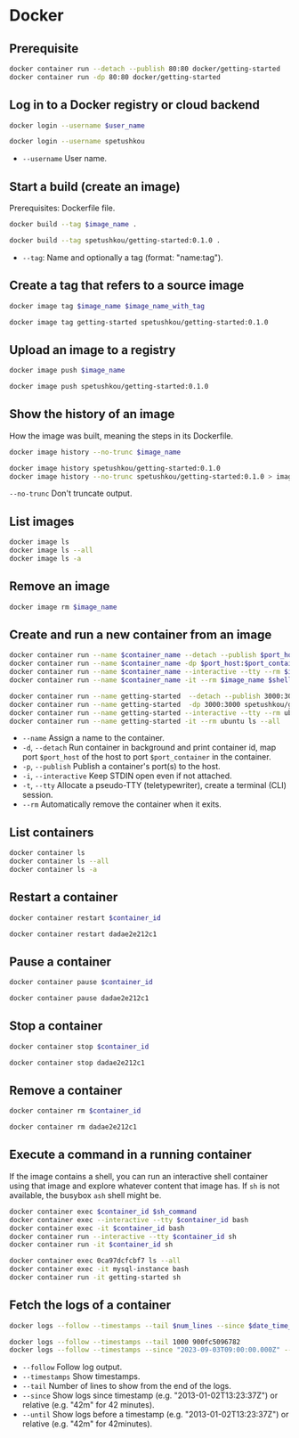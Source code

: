 # Docker

## Prerequisite

```bash
docker container run --detach --publish 80:80 docker/getting-started
docker container run -dp 80:80 docker/getting-started
```

## Log in to a Docker registry or cloud backend

```bash
docker login --username $user_name

docker login --username spetushkou
```

- `--username` User name.

## Start a build (create an image)

Prerequisites: Dockerfile file.

```bash
docker build --tag $image_name .

docker build --tag spetushkou/getting-started:0.1.0 .
```

- `--tag`: Name and optionally a tag (format: "name:tag").

## Create a tag that refers to a source image

```bash
docker image tag $image_name $image_name_with_tag

docker image tag getting-started spetushkou/getting-started:0.1.0
```

## Upload an image to a registry

```bash
docker image push $image_name

docker image push spetushkou/getting-started:0.1.0
```

## Show the history of an image

How the image was built, meaning the steps in its Dockerfile.

```bash
docker image history --no-trunc $image_name

docker image history spetushkou/getting-started:0.1.0
docker image history --no-trunc spetushkou/getting-started:0.1.0 > image_history.log
```

`--no-trunc` Don't truncate output.

## List images

```bash
docker image ls
docker image ls --all
docker image ls -a
```

## Remove an image

```bash
docker image rm $image_name
```

## Create and run a new container from an image

```bash
docker container run --name $container_name --detach --publish $port_host:$port_container $image_name
docker container run --name $container_name -dp $port_host:$port_container $image_name
docker container run --name $container_name --interactive --tty --rm $image_name $shell_command
docker container run --name $container_name -it --rm $image_name $shell_command

docker container run --name getting-started  --detach --publish 3000:3000 spetushkou/getting-started:0.1.0
docker container run --name getting-started  -dp 3000:3000 spetushkou/getting-started:0.1.0
docker container run --name getting-started --interactive --tty --rm ubuntu ls --all
docker container run --name getting-started -it --rm ubuntu ls --all
```

- `--name` Assign a name to the container.
- `-d`, `--detach` Run container in background and print container id, map port `$port_host` of the host to port `$port_container` in the container.
- `-p`, `--publish` Publish a container's port(s) to the host.
- `-i`, `--interactive` Keep STDIN open even if not attached.
- `-t`, `--tty` Allocate a pseudo-TTY (teletypewriter), create a terminal (CLI) session.
- `--rm` Automatically remove the container when it exits.

## List containers

```bash
docker container ls
docker container ls --all
docker container ls -a
```

## Restart a container

```bash
docker container restart $container_id

docker container restart dadae2e212c1
```

## Pause a container

```bash
docker container pause $container_id

docker container pause dadae2e212c1
```

## Stop a container

```bash
docker container stop $container_id

docker container stop dadae2e212c1
```

## Remove a container

```bash
docker container rm $container_id

docker container rm dadae2e212c1
```

## Execute a command in a running container

If the image contains a shell, you can run an interactive shell container using that image and explore whatever content that image has. If `sh` is not available, the busybox `ash` shell might be.

```bash
docker container exec $container_id $sh_command
docker container exec --interactive --tty $container_id bash
docker container exec -it $container_id bash
docker container run --interactive --tty $container_id sh
docker container run -it $container_id sh

docker container exec 0ca97dcfcbf7 ls --all
docker container exec -it mysql-instance bash
docker container run -it getting-started sh
```

## Fetch the logs of a container

```bash
docker logs --follow --timestamps --tail $num_lines --since $date_time_utc --until $date_time_utc $container_id

docker logs --follow --timestamps --tail 1000 900fc5096782
docker logs --follow --timestamps --since "2023-09-03T09:00:00.000Z" --until "2023-09-03T23:59:59.000Z" 900fc5096782
```

- `--follow` Follow log output.
- `--timestamps` Show timestamps.
- `--tail` Number of lines to show from the end of the logs.
- `--since` Show logs since timestamp (e.g. "2013-01-02T13:23:37Z") or relative (e.g. "42m" for 42 minutes).
- `--until` Show logs before a timestamp (e.g. "2013-01-02T13:23:37Z") or relative (e.g. "42m" for 42minutes).
